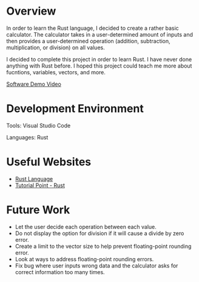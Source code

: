 # Overview

In order to learn the Rust language, I decided to create a rather basic calculator. The calculator takes in a user-determined amount of inputs and then provides a user-determined operation (addition, subtraction, multiplication, or division) on all values.

I decided to complete this project in order to learn Rust. I have never done anything with Rust before. I hoped this project could teach me more about fucntions, variables, vectors, and more.

[Software Demo Video](https://youtu.be/ppiBqhMAYVM)

# Development Environment

Tools: Visual Studio Code

Languages: Rust

# Useful Websites

* [Rust Language](https://doc.rust-lang.org/book/index.html)
* [Tutorial Point - Rust](https://www.tutorialspoint.com/rust/index.htm)

# Future Work

* Let the user decide each operation between each value.
* Do not display the option for division if it will cause a divide by zero error.
* Create a limit to the vector size to help prevent floating-point rounding error.
* Look at ways to address floating-point rounding errors.
* Fix bug where user inputs wrong data and the calculator asks for correct information too many times.